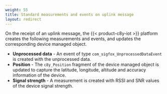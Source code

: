 ```yaml
---
weight: 55
title: Standard measurements and events on uplink message
layout: redirect
---
```


On the receipt of an uplink message, the {{< product-c8y-iot >}} platform creates the following measurements and events, and updates the corresponding device managed object.

- **Unprocessed data** - An event of type <code>com_sigfox_UnprocessedDataEvent</code> is created with the unprocessed data. 
- **Position** - The <code>c8y_Position</code> fragment of the device managed object is updated to capture the latitude, longitude, altitude and accuracy information of the device. 
- **Signal strength** - A measurement is created with RSSI and SNR values of the device signal strength.
